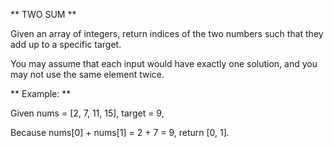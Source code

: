 ** TWO SUM **

Given an array of integers, return indices of the two numbers such that they add up to a specific target.

You may assume that each input would have exactly one solution, and you may not use the same element twice.

** Example: **

Given nums = [2, 7, 11, 15], target = 9,

Because nums[0] + nums[1] = 2 + 7 = 9,
return [0, 1].
